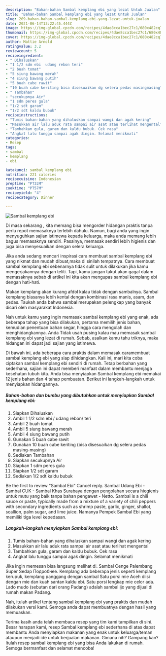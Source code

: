 ```yaml
---
description: "Bahan-bahan Sambal kemplang ebi yang lezat Untuk Jualan"
title: "Bahan-bahan Sambal kemplang ebi yang lezat Untuk Jualan"
slug: 209-bahan-bahan-sambal-kemplang-ebi-yang-lezat-untuk-jualan
date: 2021-06-14T13:22:45.444Z
image: https://img-global.cpcdn.com/recipes/4dae8cca1bec27c1/680x482cq70/sambal-kemplang-ebi-foto-resep-utama.jpg
thumbnail: https://img-global.cpcdn.com/recipes/4dae8cca1bec27c1/680x482cq70/sambal-kemplang-ebi-foto-resep-utama.jpg
cover: https://img-global.cpcdn.com/recipes/4dae8cca1bec27c1/680x482cq70/sambal-kemplang-ebi-foto-resep-utama.jpg
author: Mattie Arnold
ratingvalue: 3.2
reviewcount: 5
recipeingredient:
- " Dihaluskan"
- "1 1/2 sdm ebi  udang rebon teri"
- "2 buah tomat"
- "5 siung bawang merah"
- "4 siung bawang putih"
- "5 buah cabe rawit"
- "10 buah cabe keriting bisa disesuaikan dg selera pedas masingmasing"
- " Tambahan"
- "secukupnya Air"
- "1 sdm peres gula"
- "1/2 sdt garam"
- "1/2 sdt kaldu bubuk"
recipeinstructions:
- "Tumis bahan-bahan yang dihaluskan sampai wangi dan agak kering"
- "Masukkan air lalu aduk rata sampai air asat atau terlihat mengental"
- "Tambahkan gula, garam dan kaldu bubuk. Cek rasa"
- "Angkat lalu tunggu sampai agak dingin. Selamat menikmati"
categories:
- Resep
tags:
- sambal
- kemplang
- ebi

katakunci: sambal kemplang ebi 
nutrition: 221 calories
recipecuisine: Indonesian
preptime: "PT32M"
cooktime: "PT57M"
recipeyield: "4"
recipecategory: Dinner

---
```



![Sambal kemplang ebi](https://img-global.cpcdn.com/recipes/4dae8cca1bec27c1/680x482cq70/sambal-kemplang-ebi-foto-resep-utama.jpg)

Di masa  sekarang , kita memang bisa mengorder hidangan praktis tanpa perlu repot memasaknya terlebih dahulu. Namun, bagi anda yang ingin menyuguhkan sajian istimewa kepada keluarga, maka anda memang lebih bagus memasaknya sendiri. Pasalnya, memasak sendiri lebih higienis dan juga bisa menyesuaikan dengan selera keluarga.

Jika anda sedang mencari inspirasi cara membuat sambal kemplang ebi yang nikmat dan mudah dibuat,maka di sinilah tempatnya. Cara membuat sambal kemplang ebi  sebenarnya tidak sulit untuk dilakukan jika kamu mengerjakannya dengan teliti. Tapi, kamu jangan takut akan gagal dalam memasaknya 
sebab di artikel ini kita akan mengupas sambal kemplang ebi dengan hati-hati.  

Makan kemplang akan kurang afdol kalau tidak dengan sambalnya. Sambal kemplang biasanya lebih kental dengan kombinasi rasa manis, asam, dan pedas. Taukah anda bahwa sambal merupakan pelengkap yang banyak dicari oleh masyarakat Indonesia.

Nah untuk kamu yang ingin memasak sambal kemplang ebi yang enak, ada beberapa tahap yang bisa dilakukan, pertama memilih jenis bahan, kemudian penentuan bahan segar, hingga cara mengolah dan menghidangkannya. Anda Tidak usah pusing kalau mau memasak sambal kemplang ebi yang lezat di rumah. Sebab, asalkan kamu  tahu triknya, maka hidangan ini dapat jadi sajian yang istimewa.

Di bawah ini, ada beberapa cara praktis  dalam memasak caramembuat sambal kemplang ebi yang siap dihidangkan. Kali ini, mari kita coba ciptakan sambal kemplang ebi sendiri di rumah. Tetap berbahan yang sederhana, sajian ini dapat memberi manfaat dalam membantu menjaga kesehatan tubuh kita. Anda bisa menyiapkan Sambal kemplang ebi memakai 12 jenis bahan dan 4 tahap pembuatan. Berikut ini langkah-langkah untuk menyiapkan hidangannya.

<!--inarticleads1-->

##### Bahan-bahan dan bumbu yang dibutuhkan untuk menyiapkan Sambal kemplang ebi:

1. Siapkan  Dihaluskan
1. Ambil 1 1/2 sdm ebi / udang rebon/ teri
1. Ambil 2 buah tomat
1. Ambil 5 siung bawang merah
1. Ambil 4 siung bawang putih
1. Gunakan 5 buah cabe rawit
1. Gunakan 10 buah cabe keriting (bisa disesuaikan dg selera pedas masing-masing)
1. Sediakan  Tambahan
1. Siapkan secukupnya Air
1. Siapkan 1 sdm peres gula
1. Siapkan 1/2 sdt garam
1. Sediakan 1/2 sdt kaldu bubuk


Be the first to review &#34;Sambal Ebi&#34; Cancel reply. Sambal Udang Ebi - Sambal CUK - Sambal Khas Surabaya dengan pengolahan secara hiegienis untuk mutu yang baik tanpa bahan pengawet - Netto. Sambal is a chili sauce or paste, typically made from a mixture of a variety of chili peppers with secondary ingredients such as shrimp paste, garlic, ginger, shallot, scallion, palm sugar, and lime juice. Namanya Pempek Sambal Ebi yang memiliki tiga level kepedasan. 

<!--inarticleads2-->

##### Langkah-langkah menyiapkan Sambal kemplang ebi:

1. Tumis bahan-bahan yang dihaluskan sampai wangi dan agak kering
1. Masukkan air lalu aduk rata sampai air asat atau terlihat mengental
1. Tambahkan gula, garam dan kaldu bubuk. Cek rasa
1. Angkat lalu tunggu sampai agak dingin. Selamat menikmati


Jika ingin memesan bisa langsung melihat di. Sambal Cenge Palembang Super Sedap Подробнее. Kemplang ada beberapa jenis seperti kemplang kerupuk, kemplang panggang dengan sambal Satu porsi mie Aceh diisi dengan mie dan kuah santan kaldu ebi. Satu porsi lengkap mie celor ada. Lado mudo (sebutan dari orang Padang) adalah sambal ijo yang dijual di rumah makan Padang. 

Nah, itulah artikel tentang  sambal kemplang ebi  yang praktis dan mudah dilakukan versi kami. Semoga anda dapat membuatnya dengan hasil yang memuaskan. 

Terima kasih anda telah membaca resep yang tim kami tampilkan di sini. Besar harapan kami, resep  Sambal kemplang ebi sederhana di atas dapat membantu Anda menyiapkan makanan yang enak untuk keluarga/teman ataupun menjadi ide untuk berjualan makanan. Gimana nih? Gampang kan? Itulah resep sambal kemplang ebi yang bisa Anda lakukan di rumah. Semoga bermanfaat dan selamat mencoba!

